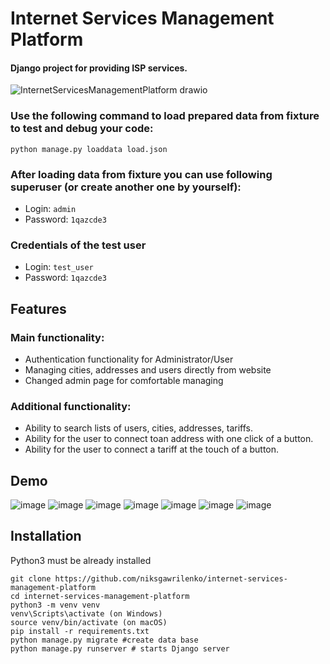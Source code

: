 # Internet Services Management Platform

#### Django project for providing ISP services.

![InternetServicesManagementPlatform  drawio](https://github.com/niksgawrilenko/internet-services-management-platform/assets/90038040/e55d786d-98d8-472d-8559-46f8d8173b58)

### Use the following command to load prepared data from fixture to test and debug your code:
  
`python manage.py loaddata load.json`

### After loading data from fixture you can use following superuser (or create another one by yourself):
  - Login: `admin`
  - Password: `1qazcde3`
### Credentials of the test user
  - Login: `test_user`
  - Password: `1qazcde3`
## Features
### Main functionality:
* Authentication functionality for Administrator/User
* Managing cities, addresses and users directly from website
* Changed admin page for comfortable managing
### Additional functionality:
* Ability to search lists of users, cities, addresses, tariffs.
* Ability for the user to connect toan address with one click of a button.
* Ability for the user to connect a tariff at the touch of a button.

## Demo
![image](https://github.com/niksgawrilenko/internet-services-management-platform/assets/90038040/590f49fc-3ce4-4103-86eb-b88ef184f187)
![image](https://github.com/niksgawrilenko/internet-services-management-platform/assets/90038040/86c48201-04d2-4617-b997-c3ebf903df24)
![image](https://github.com/niksgawrilenko/internet-services-management-platform/assets/90038040/fc028341-f7f3-4c34-8bc0-87a5cd0506fa)
![image](https://github.com/niksgawrilenko/internet-services-management-platform/assets/90038040/5264169c-ff57-4663-89b2-ba9831cd17b4)
![image](https://github.com/niksgawrilenko/internet-services-management-platform/assets/90038040/25bfdaa8-5dbf-44f2-abac-9368239bb684)
![image](https://github.com/niksgawrilenko/internet-services-management-platform/assets/90038040/bc043ffe-53c3-4955-9e70-7b0d11f94bcb)
![image](https://github.com/niksgawrilenko/internet-services-management-platform/assets/90038040/d8f04ac2-6fbd-4cca-940a-29bc77657ebf)

## Installation

Python3 must be already installed


```shell
git clone https://github.com/niksgawrilenko/internet-services-management-platform
cd internet-services-management-platform
python3 -m venv venv
venv\Scripts\activate (on Windows)
source venv/bin/activate (on macOS)
pip install -r requirements.txt
python manage.py migrate #create data base
python manage.py runserver # starts Django server
```
